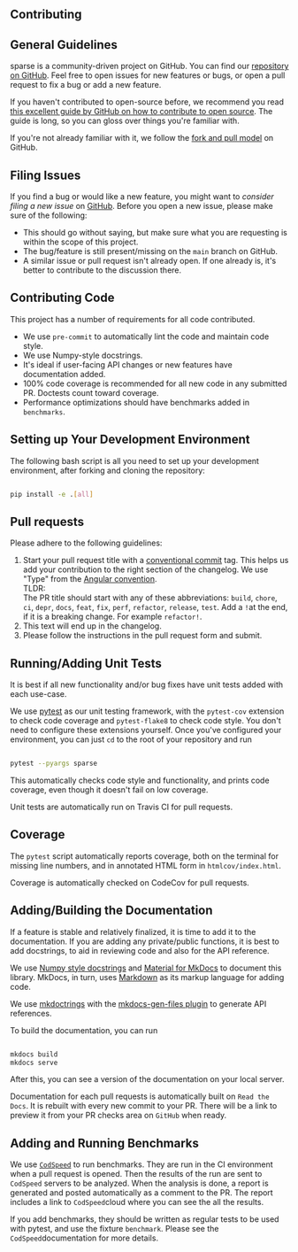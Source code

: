 ## Contributing

## General Guidelines

sparse is a community-driven project on GitHub. You can find our
[repository on GitHub](https://github.com/pydata/sparse). Feel
free to open issues for new features or bugs, or open a pull request
to fix a bug or add a new feature.

If you haven't contributed to open-source before, we recommend you read
[this excellent guide by GitHub on how to contribute to open source](https://opensource.guide/how-to-contribute). The guide is long,
so you can gloss over things you're familiar with.

If you're not already familiar with it, we follow the [fork and pull model](https://help.github.com/articles/about-collaborative-development-models)
on GitHub.

## Filing Issues

If you find a bug or would like a new feature, you might want to *consider
filing a new issue* on [GitHub](https://github.com/pydata/sparse/issues). Before
you open a new issue, please make sure of the following:

* This should go without saying, but make sure what you are requesting is within
  the scope of this project.
* The bug/feature is still present/missing on the `main` branch on GitHub.
* A similar issue or pull request isn't already open. If one already is, it's better
  to contribute to the discussion there.

## Contributing Code

This project has a number of requirements for all code contributed.

* We use `pre-commit` to automatically lint the code and maintain code style.
* We use Numpy-style docstrings.
* It's ideal if user-facing API changes or new features have documentation added.
* 100% code coverage is recommended for all new code in any submitted PR. Doctests
  count toward coverage.
* Performance optimizations should have benchmarks added in `benchmarks`.

## Setting up Your Development Environment

The following bash script is all you need to set up your development environment,
after forking and cloning the repository:

```bash

pip install -e .[all]
```

## Pull requests

Please adhere to the following guidelines:

1. Start your pull request title with a [conventional commit](https://www.conventionalcommits.org/) tag. This helps us add your contribution to the right section of the changelog. We use "Type" from the [Angular convention](https://github.com/angular/angular/blob/22b96b9/CONTRIBUTING.md#type).<br>
    TLDR:<br>
    The PR title should start with any of these abbreviations: `build`, `chore`, `ci`, `depr`,
    `docs`, `feat`, `fix`, `perf`, `refactor`, `release`, `test`. Add a `!`at the end, if it is a breaking change. For example `refactor!`.
2. This text will end up in the changelog.
3. Please follow the instructions in the pull request form and submit.

## Running/Adding Unit Tests

It is best if all new functionality and/or bug fixes have unit tests added
with each use-case.

We use [pytest](https://docs.pytest.org/en/latest) as our unit testing framework,
with the `pytest-cov` extension to check code coverage and `pytest-flake8` to
check code style. You don't need to configure these extensions yourself. Once you've
configured your environment, you can just `cd` to the root of your repository and run

```bash

pytest --pyargs sparse
```

This automatically checks code style and functionality, and prints code coverage,
even though it doesn't fail on low coverage.

Unit tests are automatically run on Travis CI for pull requests.

## Coverage

The `pytest` script automatically reports coverage, both on the terminal for
missing line numbers, and in annotated HTML form in `htmlcov/index.html`.

Coverage is automatically checked on CodeCov for pull requests.

## Adding/Building the Documentation

If a feature is stable and relatively finalized, it is time to add it to the
documentation. If you are adding any private/public functions, it is best to
add docstrings, to aid in reviewing code and also for the API reference.

We use [Numpy style docstrings](https://numpydoc.readthedocs.io/en/latest/format.html)
and [Material for MkDocs](https://squidfunk.github.io/mkdocs-material) to document this library.
MkDocs, in turn, uses [Markdown](https://www.markdownguide.org)
as its markup language for adding code.

We use [mkdoctrings](https://mkdocstrings.github.io/recipes) with the
[mkdocs-gen-files plugin](https://oprypin.github.io/mkdocs-gen-files)
to generate API references.

To build the documentation, you can run

```bash

mkdocs build
mkdocs serve
```

After this, you can see a version of the documentation on your local server.

Documentation for each pull requests is automatically built on `Read the Docs`.
It is rebuilt with every new commit to your PR. There will be a link to preview it
from your PR checks area on `GitHub` when ready.


## Adding and Running Benchmarks

We use [`CodSpeed`](https://docs.codspeed.io/) to run benchmarks. They are run in the CI environment
when a pull request is opened. Then the results of the run are sent to `CodSpeed` servers to be analyzed.
When the analysis is done, a report is generated and posted automatically as a comment to the PR.
The report includes a link to `CodSpeed`cloud where you can see the all the results.

If you add benchmarks, they should be written as regular tests to be used with pytest, and use the fixture `benchmark`. Please see the `CodSpeed`documentation for more details.
